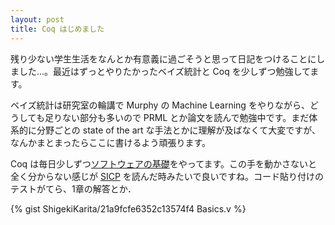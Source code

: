 ```yaml
---
layout: post
title: Coq はじめました
---
```


残り少ない学生生活をなんとか有意義に過ごそうと思って日記をつけることにしました...。最近はずっとやりたかったベイズ統計と Coq を少しずつ勉強してます。

ベイズ統計は研究室の輪講で Murphy の Machine Learning をやりながら、どうしても足りない部分も多いので PRML とか論文を読んで勉強中です。まだ体系的に分野ごとの state of the art な手法とかに理解が及ばなくて大変ですが、なんかまとまったらここに書けるよう頑張ります。

Coq は毎日少しずつ[ソフトウェアの基礎](http://proofcafe.org/sf/)をやってます。この手を動かさないと全く分からない感じが [SICP](http://sicp.iijlab.net/fulltext/) を読んだ時みたいで良いですね。コード貼り付けのテストがてら、1章の解答とか．

{% gist ShigekiKarita/21a9fcfe6352c13574f4 Basics.v %}

<!-- {% highlight coq %} -->
<!-- {% include Basics.v %} -->
<!-- {% endhighlight %} -->
